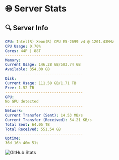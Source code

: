 # 🌐 Server Stats
## 🔍 Server Info
```yaml
CPU: Intel(R) Xeon(R) CPU E5-2699 v4 @ 1201.43MHz
CPU Usage: 0.70%
Cores: 44P | 88T
-----------------------------------
Memory:
Current Usage: 146.28 GB/503.74 GB
Available: 354.00 GB
-----------------------------------
Disk:
Current Usage: 111.58 GB/1.71 TB
Free: 1.52 TB
-----------------------------------
GPU:
No GPU detected
-----------------------------------
Network:
Current Transfer (Sent): 14.53 MB/s
Current Transfer (Received): 54.21 KB/s
Total Sent: 64.05 TB
Total Received: 551.54 GB
-----------------------------------
Uptime:
36d 16h 40m 51s
```
![GitHub Stats](https://img.shields.io/badge/Updated-2025-04-13_14:03:40-blue)